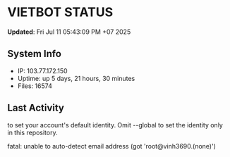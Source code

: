 # VIETBOT STATUS
**Updated**: Fri Jul 11 05:43:09 PM +07 2025

## System Info
- IP: 103.77.172.150
- Uptime: up 5 days, 21 hours, 30 minutes
- Files: 16574

## Last Activity

to set your account's default identity.
Omit --global to set the identity only in this repository.

fatal: unable to auto-detect email address (got 'root@vinh3690.(none)')
